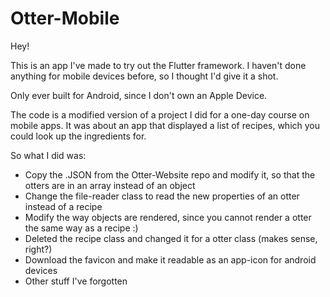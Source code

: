 # Otter-Mobile
 
Hey!

This is an app I've made to try out the Flutter framework.
I haven't done anything for mobile devices before, so I thought I'd give it a shot.

Only ever built for Android, since I don't own an Apple Device.

The code is a modified version of a project I did for a one-day course on mobile apps.
It was about an app that displayed a list of recipes, which you could look up the ingredients for.

So what I did was:
- Copy the .JSON from the Otter-Website repo and modify it, so that the otters are in an array instead of an object
- Change the file-reader class to read the new properties of an otter instead of a recipe
- Modify the way objects are rendered, since you cannot render a otter the same way as a recipe :) 
- Deleted the recipe class and changed it for a otter class (makes sense, right?)
- Download the favicon and make it readable as an app-icon for android devices
- Other stuff I've forgotten